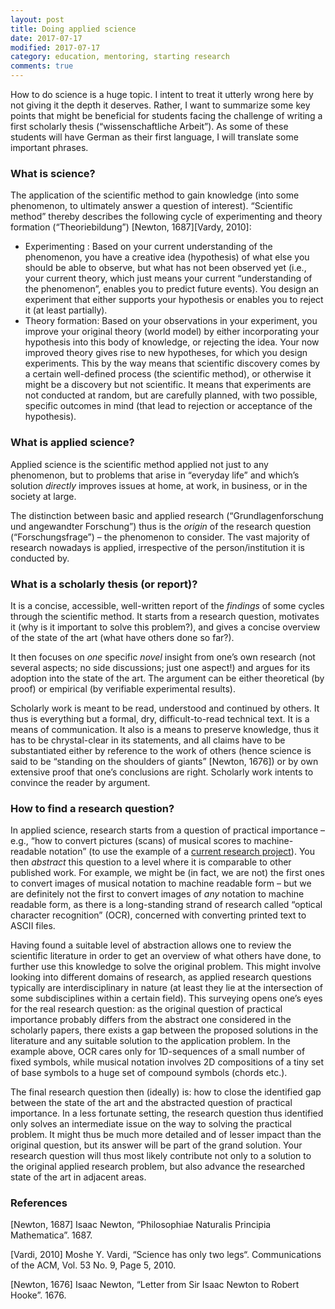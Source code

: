 ```yaml
---
layout: post
title: Doing applied science
date: 2017-07-17
modified: 2017-07-17
category: education, mentoring, starting research
comments: true
---
```


How to do science is a huge topic. I intent to treat it utterly wrong here by not giving it the depth it deserves. Rather, I want to summarize some key points that might be beneficial for students facing the challenge of writing a first scholarly thesis (“wissenschaftliche Arbeit”). As some of these students will have German as their first language, I will translate some important phrases.

### What is science?

The application of the scientific method to gain knowledge (into some phenomenon, to ultimately answer a question of interest). “Scientific method” thereby describes the following cycle of experimenting and theory formation (“Theoriebildung”) [Newton, 1687][Vardy, 2010]:


* Experimenting : Based on your current understanding of the phenomenon, you have a creative idea (hypothesis) of what else you should be able to observe, but what has not been observed yet (i.e., your current theory, which just means your current “understanding of the phenomenon”, enables you to predict future events). You design an experiment that either supports your hypothesis or enables you to reject it (at least partially).
* Theory formation: Based on your observations in your experiment, you improve your original theory (world model) by either incorporating your hypothesis into this body of knowledge, or rejecting the idea. Your now improved theory gives rise to new hypotheses, for which you design experiments.
This by the way means that scientific discovery comes by a certain well-defined process (the scientific method), or otherwise it might be a discovery but not scientific. It means that experiments are not conducted at random, but are carefully planned, with two possible, specific outcomes in mind (that lead to rejection or acceptance of the hypothesis).

### What is applied science?

Applied science is the scientific method applied not just to any phenomenon, but to problems that arise in “everyday life” and which’s solution _directly_ improves issues at home, at work, in business, or in the society at large.

The distinction between basic and applied research (“Grundlagenforschung und angewandter Forschung”) thus is the _origin_ of the research question (“Forschungsfrage”) – the phenomenon to consider. The vast majority of research nowadays is applied, irrespective of the person/institution it is conducted by.

### What is a scholarly thesis (or report)?

It is a concise, accessible, well-written report of the _findings_ of some cycles through the scientific method. It starts from a research question, motivates it (why is it important to solve this problem?), and gives a concise overview of the state of the art (what have others done so far?).

It then focuses on _one_ specific _novel_ insight from one’s own research (not several aspects; no side discussions; just one aspect!) and argues for its adoption into the state of the art. The argument can be either theoretical (by proof) or empirical (by verifiable experimental results).

Scholarly work is meant to be read, understood and continued by others. It thus is everything but a formal, dry, difficult-to-read technical text. It is a means of communication. It also is a means to preserve knowledge, thus it has to be chrystal-clear in its statements, and all claims have to be substantiated either by reference to the work of others (hence science is said to be “standing on the shoulders of giants” [Newton, 1676]) or by own extensive proof that one’s conclusions are right. Scholarly work intents to convince the reader by argument.

### How to find a research question?

In applied science, research starts from a question of practical importance – e.g., “how to convert pictures (scans) of musical scores to machine-readable notation” (to use the example of a [current research project](https://www.zhaw.ch/no_cache/en/research/people-publications-projects/detail-view-project/projekt/2895/)). You then _abstract_ this question to a level where it is comparable to other published work. For example, we might be (in fact, we are not) the first ones to convert images of musical notation to machine readable form – but we are definitely not the first to convert images of _any_ notation to machine readable form, as there is a long-standing strand of research called “optical character recognition” (OCR), concerned with converting printed text to ASCII files.

Having found a suitable level of abstraction allows one to review the scientific literature in order to get an overview of what others have done, to further use this knowledge to solve the original problem. This might involve looking into different domains of research, as applied research questions typically are interdisciplinary in nature (at least they lie at the intersection of some subdisciplines within a certain field). This surveying opens one’s eyes for the real research question: as the original question of practical importance probably differs from the abstract one considered in the scholarly papers, there exists a gap between the proposed solutions in the literature and any suitable solution to the application problem. In the example above, OCR cares only for 1D-sequences of a small number of fixed symbols, while musical notation involves 2D compositions of a tiny set of base symbols to a huge set of compound symbols (chords etc.).

The final research question then (ideally) is: how to close the identified gap between the state of the art and the abstracted question of practical importance. In a less fortunate setting, the research question thus identified only solves an intermediate issue on the way to solving the practical problem. It might thus be much more detailed and of lesser impact than the original question, but its answer will be part of the grand solution. Your research question will thus most likely contribute not only to a solution to the original applied research problem, but also advance the researched state of the art in adjacent areas.

### References

[Newton, 1687] Isaac Newton, “Philosophiae Naturalis Principia Mathematica”. 1687.

[Vardi, 2010] Moshe Y. Vardi, “Science has only two legs“. Communications of the ACM, Vol. 53 No. 9, Page 5, 2010.

[Newton, 1676] Isaac Newton, “Letter from Sir Isaac Newton to Robert Hooke”. 1676.
